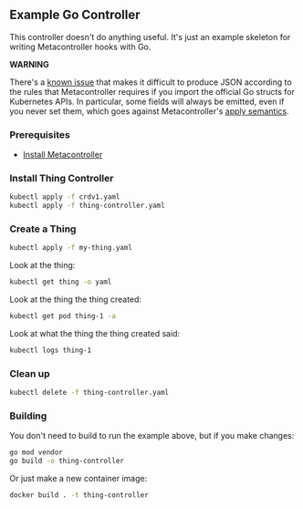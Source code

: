 ## Example Go Controller

This controller doesn't do anything useful.
It's just an example skeleton for writing Metacontroller hooks with Go.

**WARNING**

There's a [known issue](https://github.com/GoogleCloudPlatform/metacontroller/issues/76)
that makes it difficult to produce JSON according to the rules that Metacontroller
requires if you import the official Go structs for Kubernetes APIs.
In particular, some fields will always be emitted, even if you never set them,
which goes against Metacontroller's [apply semantics](https://metacontroller.github.io/metacontroller/api/apply/).

### Prerequisites

* [Install Metacontroller](https://metacontroller.github.io/metacontroller/guide/install.html)

### Install Thing Controller

```sh
kubectl apply -f crdv1.yaml
kubectl apply -f thing-controller.yaml
```

### Create a Thing

```sh
kubectl apply -f my-thing.yaml
```

Look at the thing:

```sh
kubectl get thing -o yaml
```

Look at the thing the thing created:

```sh
kubectl get pod thing-1 -a
```

Look at what the thing the thing created said:

```sh
kubectl logs thing-1
```

### Clean up

```sh
kubectl delete -f thing-controller.yaml
```

### Building

You don't need to build to run the example above,
but if you make changes:

```sh
go mod vendor
go build -o thing-controller
```

Or just make a new container image:

```sh
docker build . -t thing-controller
```
